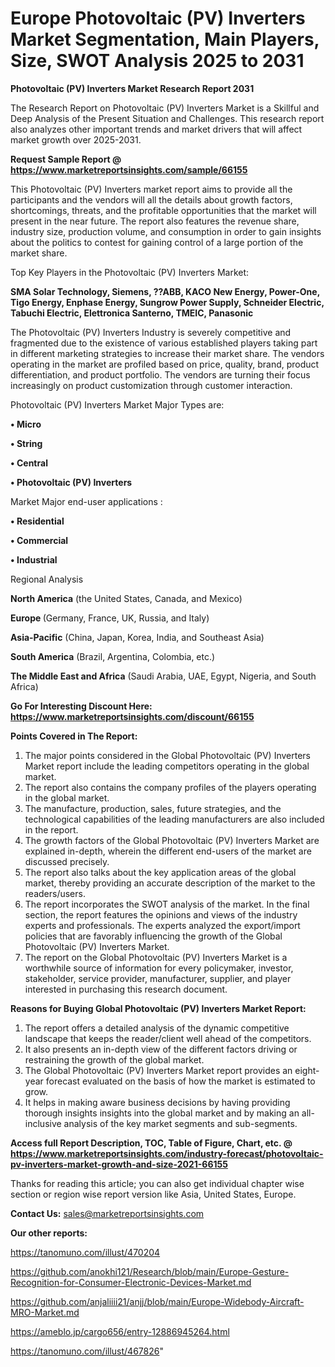 # Europe Photovoltaic (PV) Inverters Market Segmentation, Main Players, Size, SWOT Analysis 2025 to 2031

<strong>Photovoltaic (PV) Inverters Market Research Report 2031</strong>

The Research Report on Photovoltaic (PV) Inverters Market is a Skillful and Deep Analysis of the Present Situation and Challenges. This research report also analyzes other important trends and market drivers that will affect market growth over 2025-2031.

<strong>Request Sample Report @ <a href=https://www.marketreportsinsights.com/sample/66155>https://www.marketreportsinsights.com/sample/66155</a></strong>

This Photovoltaic (PV) Inverters market report aims to provide all the participants and the vendors will all the details about growth factors, shortcomings, threats, and the profitable opportunities that the market will present in the near future. The report also features the revenue share, industry size, production volume, and consumption in order to gain insights about the politics to contest for gaining control of a large portion of the market share.

Top Key Players in the Photovoltaic (PV) Inverters Market:

<strong>SMA Solar Technology, Siemens, ??ABB, KACO New Energy, Power-One, Tigo Energy, Enphase Energy, Sungrow Power Supply, Schneider Electric, Tabuchi Electric, Elettronica Santerno, TMEIC, Panasonic</strong>

The Photovoltaic (PV) Inverters Industry is severely competitive and fragmented due to the existence of various established players taking part in different marketing strategies to increase their market share. The vendors operating in the market are profiled based on price, quality, brand, product differentiation, and product portfolio. The vendors are turning their focus increasingly on product customization through customer interaction.

Photovoltaic (PV) Inverters Market Major Types are:

<strong>• Micro

• String

• Central

• Photovoltaic (PV) Inverters</strong>

Market Major end-user applications :

<strong>• Residential

• Commercial

• Industrial</strong>

Regional Analysis

</u><strong><b>North America</b></strong> (the United States, Canada, and Mexico)

<strong><b>Europe </b></strong>(Germany, France, UK, Russia, and Italy)

<strong><b>Asia-Pacific</b></strong> (China, Japan, Korea, India, and Southeast Asia)

<strong><b>South America</b></strong> (Brazil, Argentina, Colombia, etc.)

<strong><b>The Middle East and Africa</b></strong> (Saudi Arabia, UAE, Egypt, Nigeria, and South Africa)

<strong>Go For Interesting Discount Here: <a href=https://www.marketreportsinsights.com/discount/66155>https://www.marketreportsinsights.com/discount/66155</a></strong>

<strong>Points Covered in The Report:</strong>
<ol>
  <li>The major points considered in the Global Photovoltaic (PV) Inverters Market report include the leading competitors operating in the global market.</li>
  <li>The report also contains the company profiles of the players operating in the global market.</li>
  <li>The manufacture, production, sales, future strategies, and the technological capabilities of the leading manufacturers are also included in the report.</li>
  <li>The growth factors of the Global Photovoltaic (PV) Inverters Market are explained in-depth, wherein the different end-users of the market are discussed precisely.</li>
  <li>The report also talks about the key application areas of the global market, thereby providing an accurate description of the market to the readers/users.</li>
  <li>The report incorporates the SWOT analysis of the market. In the final section, the report features the opinions and views of the industry experts and professionals. The experts analyzed the export/import policies that are favorably influencing the growth of the Global Photovoltaic (PV) Inverters Market.</li>
  <li>The report on the Global Photovoltaic (PV) Inverters Market is a worthwhile source of information for every policymaker, investor, stakeholder, service provider, manufacturer, supplier, and player interested in purchasing this research document.</li>
</ol>
<strong>Reasons for Buying Global Photovoltaic (PV) Inverters Market Report:</strong>

<ol>
  <li>The report offers a detailed analysis of the dynamic competitive landscape that keeps the reader/client well ahead of the competitors.</li>
  <li>It also presents an in-depth view of the different factors driving or restraining the growth of the global market.</li>
  <li>The Global Photovoltaic (PV) Inverters Market report provides an eight-year forecast evaluated on the basis of how the market is estimated to grow.</li>
  <li>It helps in making aware business decisions by having providing thorough insights insights into the global market and by making an all-inclusive analysis of the key market segments and sub-segments.</li>
</ol>
<strong>Access full Report Description, TOC, Table of Figure, Chart, etc. @ <a href=https://www.marketreportsinsights.com/industry-forecast/photovoltaic-pv-inverters-market-growth-and-size-2021-66155>https://www.marketreportsinsights.com/industry-forecast/photovoltaic-pv-inverters-market-growth-and-size-2021-66155</a></strong>


Thanks for reading this article; you can also get individual chapter wise section or region wise report version like Asia, United States, Europe.

<strong>Contact Us:</strong>
sales@marketreportsinsights.com

<strong>Our other reports:</strong>

<a href=https://tanomuno.com/illust/470204>https://tanomuno.com/illust/470204</a>

<a href=https://github.com/anokhi121/Research/blob/main/Europe-Gesture-Recognition-for-Consumer-Electronic-Devices-Market.md>https://github.com/anokhi121/Research/blob/main/Europe-Gesture-Recognition-for-Consumer-Electronic-Devices-Market.md</a>

<a href=https://github.com/anjaliiii21/anjj/blob/main/Europe-Widebody-Aircraft-MRO-Market.md>https://github.com/anjaliiii21/anjj/blob/main/Europe-Widebody-Aircraft-MRO-Market.md</a>

<a href=https://ameblo.jp/cargo656/entry-12886945264.html>https://ameblo.jp/cargo656/entry-12886945264.html</a>

<a href=https://tanomuno.com/illust/467826>https://tanomuno.com/illust/467826</a>"
